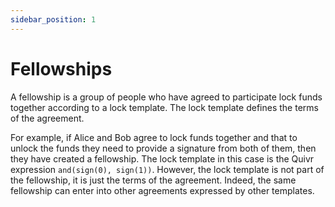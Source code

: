 ```yaml
---
sidebar_position: 1
---
```


# Fellowships

A fellowship is a group of people who have agreed to participate lock funds
together according to a lock template. The lock template defines the terms
of the agreement. 

For example, if Alice and Bob agree to lock funds together and that to unlock
the funds they need to provide a signature from both of them, then they have
created a fellowship. The lock template in this case is the Quivr expression
`and(sign(0), sign(1))`. However, the lock template is not part of the 
fellowship, it is just the terms of the agreement. Indeed, the same fellowship
can enter into other agreements expressed by other templates.	